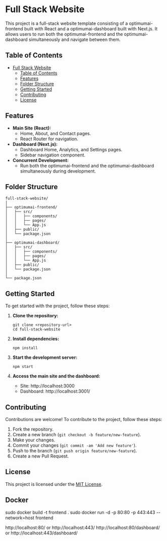 # Full Stack Website

This project is a full-stack website template consisting of a optimumai-frontend built with React and a optimumai-dashboard built with Next.js. It allows users to run both the optimumai-frontend and the optimumai-dashboard simultaneously and navigate between them.

## Table of Contents

- [Full Stack Website](#full-stack-website)
  - [Table of Contents](#table-of-contents)
  - [Features](#features)
  - [Folder Structure](#folder-structure)
  - [Getting Started](#getting-started)
  - [Contributing](#contributing)
  - [License](#license)

## Features

- **Main Site (React):**
  - Home, About, and Contact pages.
  - React Router for navigation.
- **Dashboard (Next.js):**
  - Dashboard Home, Analytics, and Settings pages.
  - Sidebar navigation component.
- **Concurrent Development:**
  - Run both the optimumai-frontend and the optimumai-dashboard simultaneously during development.

## Folder Structure

```
full-stack-website/
│
├── optimumai-frontend/
│   ├── src/
│   │   ├── components/
│   │   ├── pages/
│   │   └── App.js
│   ├── public/
│   └── package.json
│
├── optimumai-dashboard/
│   ├── src/
│   │   ├── components/
│   │   ├── pages/
│   │   └── App.js
│   ├── public/
│   └── package.json
│
└── package.json
```

## Getting Started

To get started with the project, follow these steps:

1. **Clone the repository:**
   ```
   git clone <repository-url>
   cd full-stack-website
   ```

2. **Install dependencies:**
   ```
   npm install
   ```

3. **Start the development server:**
   ```
   npm start
   ```

4. **Access the main site and the dashboard:**
   - Site: http://localhost:3000
   - Dashboard: http://localhost:3001/

## Contributing

Contributions are welcome! To contribute to the project, follow these steps:

1. Fork the repository.
2. Create a new branch (`git checkout -b feature/new-feature`).
3. Make your changes.
4. Commit your changes (`git commit -am 'Add new feature'`).
5. Push to the branch (`git push origin feature/new-feature`).
6. Create a new Pull Request.

## License

This project is licensed under the [MIT License](#).


## Docker 

sudo docker build -t frontend .
sudo docker run -d -p 80:80 -p 443:443 --network=host frontend

http://localhost:80/ or http://localhost:443/
http://localhost:80/dashboard/ or http://localhost:443/dashboard/